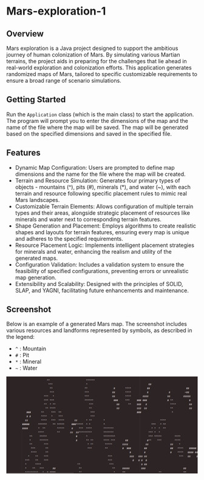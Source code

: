 # Mars-exploration-1

## Overview
Mars exploration is a Java project designed to support the ambitious journey of human colonization of Mars.
By simulating various Martian terrains, the project aids in preparing for the challenges that lie ahead in real-world exploration and colonization efforts. This application generates randomized maps of Mars, tailored to specific customizable requirements to ensure a broad range of scenario simulations.

## Getting Started
Run the `Application` class (which is the main class) to start the application. The program will prompt you to enter the dimensions of the map and the name of the file where the map will be saved. The map will be generated based on the specified dimensions and saved in the specified file.

## Features
- Dynamic Map Configuration: Users are prompted to define map dimensions and the name for the file where the map will be created.
- Terrain and Resource Simulation: Generates four primary types of objects - mountains (^), pits (#), minerals (*), and water (~), with each terrain and resource following specific placement rules to mimic real Mars landscapes.
- Customizable Terrain Elements: Allows configuration of multiple terrain types and their areas, alongside strategic placement of resources like minerals and water next to corresponding terrain features.
- Shape Generation and Placement: Employs algorithms to create realistic shapes and layouts for terrain features, ensuring every map is unique and adheres to the specified requirements.
- Resource Placement Logic: Implements intelligent placement strategies for minerals and water, enhancing the realism and utility of the generated maps.
- Configuration Validation: Includes a validation system to ensure the feasibility of specified configurations, preventing errors or unrealistic map generation.
- Extensibility and Scalability: Designed with the principles of SOLID, SLAP, and YAGNI, facilitating future enhancements and maintenance.

## Screenshot
Below is an example of a generated Mars map. The screenshot includes various resources and landforms represented by symbols, as described in the legend:

- `^` : Mountain
- `#` : Pit
- `*` : Mineral
- `~` : Water


![Example of a Generated Mars Map](./assets/mars_map_example.jpg)